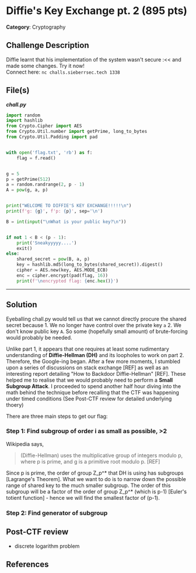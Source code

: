 # Diffie's Key Exchange pt. 2 (895 pts)
**Category**: Cryptography

## Challenge Description
Diffie learnt that his implementation of the system wasn't secure :<< and made some changes. Try it now!  
Connect here: `nc challs.sieberrsec.tech 1338`

## File(s)
_**chall.py**_
```python
import random
import hashlib
from Crypto.Cipher import AES
from Crypto.Util.number import getPrime, long_to_bytes
from Crypto.Util.Padding import pad


with open('flag.txt', 'rb') as f:
    flag = f.read()


g = 5
p = getPrime(512)
a = random.randrange(2, p - 1)
A = pow(g, a, p)


print("WELCOME TO DIFFIE'S KEY EXCHANGE!!!!!\n")
print(f'g: {g}', f'p: {p}', sep='\n')

B = int(input("\nWhat is your public key?\n"))


if not 1 < B < (p - 1):
    print('Sneakyyyyy....')
    exit()
else:
    shared_secret = pow(B, a, p) 
    key = hashlib.md5(long_to_bytes(shared_secret)).digest()
    cipher = AES.new(key, AES.MODE_ECB) 
    enc = cipher.encrypt(pad(flag, 16))
    print(f'\nencrypted flag: {enc.hex()}')
```
---
## Solution
Eyeballing chall.py would tell us that we cannot directly procure the shared secret because 1. We no longer have control over the private key `a` 2. We don't know public key `A`.
So some (hopefully small amount) of brute-forcing would probably be needed.  

Unlike part 1, it appears that one requires at least some rudimentary understanding of **Diffie-Hellman (DH)** and its loopholes to work on part 2. Therefore, the Google-ing began. After a few more moments, I stumbled upon a series of discussions on stack exchange [REF] as well as an interesting report detailing "How to Backdoor Diffie-Hellman" [REF]. These helped me to realise that we would probably need to perform a **Small Subgroup Attack**. I proceeded to spend another half hour diving into the math behind the technique before recalling that the CTF was happening under timed conditions (See Post-CTF review for detailed underlying thoery)

There are three main steps to get our flag:  
### Step 1: Find subgroup of order i as small as possible, >2 
Wikipedia says,
> (Diffie-Hellman) uses the multiplicative group of integers modulo p, where p is prime, and g is a primitive root modulo p. [REF]

Since p is prime, the order of group Z_p^* that DH is using has subgroups [Lagrange's Theorem]. What we want to do is to narrow down the possible range of shared key to the much smaller subgroup. The order of this subgroup will be a factor of the order of group Z_p^* (which is p-1) [Euler's totient function] - hence we will find the smallest factor of (p-1).

### Step 2: Find generator of subgroup 


## Post-CTF review
* discrete logarithm problem

## References
